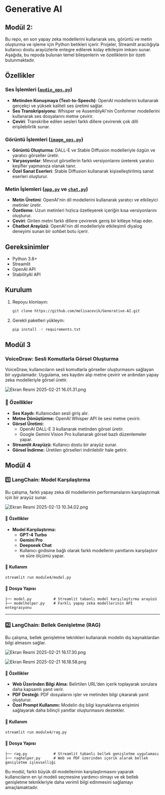 # Generative AI

## Modül 2:

Bu repo, en son yapay zeka modellerini kullanarak ses, görüntü ve metin oluşturma ve işleme için Python betikleri 
içerir. Projeler, Streamlit aracılığıyla kullanıcı dostu arayüzlerle entegre edilerek kolay etkileşim imkanı sunar. 
Aşağıda, bu repoda bulunan temel bileşenlerin ve özelliklerin bir özeti bulunmaktadır.

## Özellikler

### Ses İşlemleri ([`audio_ops.py`](https://github.com/melisacevik/Generative-AI/blob/master/module2/audio1/audio_ops.py))
- **Metinden Konuşmaya (Text-to-Speech)**: OpenAI modellerini kullanarak gerçekçi ve yüksek kaliteli ses üretimi sağlar.
- **Ses Transkripsiyonu**: Whisper ve AssemblyAI'nin Conformer modellerini kullanarak ses dosyalarını metne çevirir.
- **Çeviri**: Transkribe edilen sesleri farklı dillere çevirerek çok dilli erişilebilirlik sunar.

### Görüntü İşlemleri ([`image_ops.py`](https://github.com/melisacevik/Generative-AI/blob/master/module2/image101/image_ops.py))
- **Görüntü Oluşturma**: DALL-E ve Stable Diffusion modelleriyle özgün ve yaratıcı görseller üretir.
- **Varyasyonlar**: Mevcut görsellerin farklı versiyonlarını üreterek yaratıcı keşifler yapmanıza olanak tanır.
- **Özel Sanat Eserleri**: Stable Diffusion kullanarak kişiselleştirilmiş sanat eserleri oluşturur.

### Metin İşlemleri ([`app.py`](https://github.com/melisacevik/Generative-AI/blob/master/module2/text101/app.py) ve [`chat.py`](https://github.com/melisacevik/Generative-AI/blob/master/module2/text101/chat.py))
- **Metin Üretimi**: OpenAI'nin dil modellerini kullanarak yaratıcı ve etkileyici metinler üretir.
- **Özetleme**: Uzun metinleri hızlıca özetleyerek içeriğin kısa versiyonlarını oluşturur.
- **Çeviri**: Girilen metni farklı dillere çevirerek geniş bir kitleye hitap eder.
- **Chatbot Arayüzü**: OpenAI'nin dil modelleriyle etkileşimli diyalog deneyimi sunan bir sohbet botu içerir.

## Gereksinimler
- Python 3.8+
- Streamlit
- OpenAI API
- StabilityAI API

## Kurulum
1. Repoyu klonlayın:
   ```sh
   git clone https://github.com/melisacevik/Generative-AI.git
   ```
2. Gerekli paketleri yükleyin:
   ```sh
   pip install -r requirements.txt
   ```

## Modül 3

### VoiceDraw: Sesli Komutlarla Görsel Oluşturma

VoiceDraw, kullanıcıların sesli komutlarla görseller oluşturmasını sağlayan bir uygulamadır. Uygulama, ses kaydını alıp metne çevirir ve ardından yapay zeka modelleriyle görsel üretir.

![Ekran Resmi 2025-02-21 16.01.31.png](..%2FEkran%20Resmi%202025-02-21%2016.01.31.png)


### 📌 Özellikler
- **Ses Kaydı:** Kullanıcıdan sesli giriş alır.
- **Metne Dönüştürme:** OpenAI Whisper API ile sesi metne çevirir.
- **Görsel Üretimi:**
  - OpenAI DALL-E 3 kullanarak metinden görsel üretir.
  - Google Gemini Vision Pro kullanarak görsel bazlı düzenlemeler yapar.
- **Streamlit Arayüzü:** Kullanıcı dostu bir arayüz sunar.
- **Görsel İndirme:** Üretilen görselleri indirilebilir hale getirir.

## Modül 4

### 1️⃣ LangChain: Model Karşılaştırma

Bu çalışma, farklı yapay zeka dil modellerinin performanslarını karşılaştırmak için bir arayüz sunar.

![Ekran Resmi 2025-02-13 10.34.02.png](..%2FEkran%20Resmi%202025-02-13%2010.34.02.png)

#### 📌 Özellikler
- **Model Karşılaştırma:**
  - **GPT-4 Turbo**
  - **Gemini Pro**
  - **Deepseek Chat**
  - Kullanıcı girdisine bağlı olarak farklı modellerin yanıtlarını karşılaştırır ve süre ölçümü yapar.

#### 🚀 Kullanım
```bash
streamlit run module4/model.py
```

#### 📂 Dosya Yapısı
```
├── model.py          # Streamlit tabanlı model karşılaştırma arayüzü
├── modelhelper.py    # Farklı yapay zeka modellerinin API entegrasyonu
```

---

### 2️⃣ LangChain: Bellek Genişletme (RAG)

Bu çalışma, bellek genişletme teknikleri kullanarak modelin dış kaynaklardan bilgi almasını sağlar.

![Ekran Resmi 2025-02-21 16.17.30.png](..%2FEkran%20Resmi%202025-02-21%2016.17.30.png)

![Ekran Resmi 2025-02-21 16.18.58.png](..%2FEkran%20Resmi%202025-02-21%2016.18.58.png)


#### 📌 Özellikler
- **Web Üzerinden Bilgi Alma:** Belirtilen URL’den içerik toplayarak sorulara daha kapsamlı yanıt verir.
- **PDF Desteği:** PDF dosyalarını işler ve metinden bilgi çıkararak yanıt oluşturur.
- **Özel Prompt Kullanımı:** Modelin dış bilgi kaynaklarına erişimini sağlayarak daha bilinçli yanıtlar oluşturmasını destekler.

#### 🚀 Kullanım
```bash
streamlit run module4/rag.py
```

#### 📂 Dosya Yapısı
```
├── rag.py            # Streamlit tabanlı bellek genişletme uygulaması
├── raghelper.py      # Web ve PDF üzerinden içerik alarak bellek genişletme işlevselliği
```

Bu modül, farklı büyük dil modellerinin karşılaştırmasını yaparak kullanıcıların en iyi modeli seçmesine yardımcı olmayı ve ek bellek genişletme teknikleriyle daha verimli bilgi edinmesini sağlamayı amaçlamaktadır.

